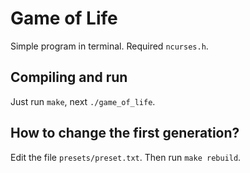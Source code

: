 Game of Life
============
Simple program in terminal. Required `ncurses.h`.

Compiling and run
-----------
Just run `make`, next `./game_of_life`.

How to change the first generation?
-----------
Edit the file `presets/preset.txt`. Then run `make rebuild`.
